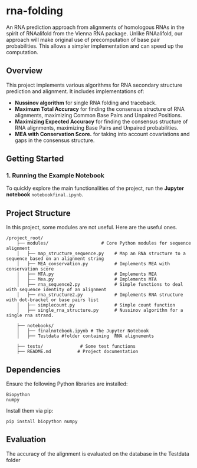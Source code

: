 # rna-folding
An RNA prediction approach from alignments of homologous RNAs in the spirit of RNAalifold from the Vienna RNA package. Unlike RNAalifold, our approach will make original use of precomputation of base pair probabilities. This allows a simpler implementation and can speed up the computation.

## Overview
This project implements various algorithms for RNA secondary structure prediction and alignment. It includes implementations of:
- **Nussinov algorithm**  for single RNA folding and traceback.
- **Maximum Total Accuracy** for finding the consensus structure of RNA alignments, maximizing Common Base Pairs and Unpaired Positions.
- **Maximizing Expected Accuracy** for finding the consensus structure of RNA alignments, maximizing Base Pairs and Unpaired probabilities.
- **MEA with Conservation Score.** for taking into account covariations and gaps in the consensus structure.

## Getting Started
### 1. Running the Example Notebook
To quickly explore the main functionalities of the project, run the **Jupyter notebook** `notebookfinal.ipynb`.

## Project Structure
In this project, some modules are not useful. Here are the useful ones.
```
/project_root/
    ├── modules/                    # Core Python modules for sequence alignment
    │   ├── map_structure_sequence.py    # Map an RNA structure to a sequence based on an alignment string
    │   ├── MEA_conservation.py          # Implements MEA with conservation score
    │   ├── MTA.py                       # Implements MEA
    │   ├── Mea.py                       # Implements MTA
    │   ├── rna_sequence2.py             # Simple functions to deal with sequence identity of an alignment
    │   ├── rna_structure2.py            # Implements RNA structure with dot-bracket or base pairs list
    │   ├── simplecount.py               # Simple count function
    │   ├── single_rna_structure.py      # Nussinov algorithm for a single rna strand.

    ├── notebooks/ 
    │   ├── finalnotebook.ipynb # The Jupyter Notebook
    │   ├── Testdata #folder containing  RNA alignements

    ├── tests/              # Some test functions
    ├── README.md          # Project documentation
```

## Dependencies
Ensure the following Python libraries are installed:
```
Biopython
numpy
```
Install them via pip:
```
pip install biopython numpy
```

## Evaluation
The accuracy of the alignment is evaluated on the database in the Testdata folder


